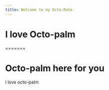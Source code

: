 ```yaml
---
title: Welcome to my Octo-Palm
---
```


# I love Octo-palm
=======
# Octo-palm here for you
I love octo-palm 


